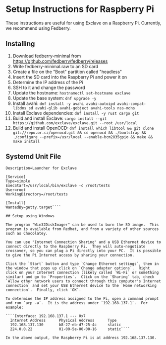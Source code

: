 # Setup Instructions for Raspberry Pi

These instructions are useful for using Exclave on a Raspberry Pi.  Currently, we recommend using Fedberry.

## Installing

1. Download fedberry-minimal from https://github.com/fedberry/fedberry/releases
1. Write fedberry-minimal.raw to an SD card
1. Create a file on the "Boot" partition called "headless"
1. Insert the SD card into the Raspberry Pi and power it on
1. Determine the IP address of the Pi
1. SSH to it and change the password
1. Update the hostname: `hostnamectl set-hostname exclave`
1. Update the base system: `dnf upgrade -y`
1. Install avahi: `dnf install -y avahi avahi-autoipd avahi-compat-libdns_sd avahi-glib avahi-gobject avahi-tools nss-mdns`
1. Install Exclave dependencies: `dnf install -y rust cargo git`
1. Build and install Exclave: `cargo install --git https://github.com/exclave/exclave.git --root /usr/local`
1. Build and install OpenOCD: `dnf install which libtool && git clone git://repo.or.cz/openocd.git && cd openocd && ./bootstrap && ./configure --prefix=/usr/local --enable-bcm2835gpio && make && make install`

## Systemd Unit File

````[Unit]
Description=Launcher for Exclave

[Service]
Type=simple
ExecStart=/usr/local/bin/exclave -c /root/tests
User=root
WorkingDirectory=/root/tests

[Install]
WantedBy=getty.target````

## Setup using Windows

The program "Win32DiskImager" can be used to burn the SD image.  This program is available from Redhat, and from a variety of other sources such as Chocolatey.

You can use "Internet Connection Sharing" and a USB Ethernet device to connect directly to the Raspberry Pi.  They will auto-negotiate crossover, so you can plug a Pi directly into your PC.  It is possible to give the Pi Internet access by sharing your connection.

Click the `Start` button and type `Change Ethernet settings`, then in the window that pops up click on `Change adapter options`.  Right click on your Internet connection (likely called `Wi-Fi` or something similar) and go to `Properties`.  Click on the `Sharing` tab, check `Allow other network users to connect through this computer's Internet connection` and set your USB Ethernet device to the `Home networking connection`.  Finally, click `OK`.

To determine the IP address assigned to the Pi, open a command prompt and run `arp -a`.  It is the address under `192.168.137.1`.  For example:

````Interface: 192.168.137.1 --- 0x7
  Internet Address      Physical Address      Type
  192.168.137.130       b8-27-eb-d7-25-4c     static
  224.0.0.22            01-00-5e-00-00-16     static````

In the above output, the Raspberry Pi is at address 192.168.137.130.